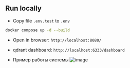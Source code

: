 ## Run locally

- Copy file `.env.test` to `.env`

```bash
docker compose up -d --build
```

- Open in browser: `http://localhost:8080/`

- qdrant dashboard: `http://localhost:6333/dashboard`
- Пример работы системы
![image](https://github.com/idashevskii/atomic-2/assets/59705773/6b6a3d89-0264-43b5-9c4b-82d805297fdc)

